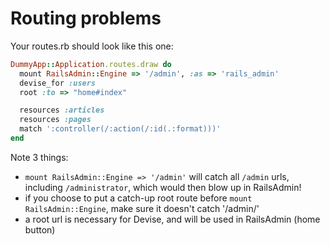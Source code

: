 # Routing problems

Your routes.rb should look like this one:

```ruby
DummyApp::Application.routes.draw do
  mount RailsAdmin::Engine => '/admin', :as => 'rails_admin'
  devise_for :users
  root :to => "home#index"

  resources :articles
  resources :pages
  match ':controller(/:action(/:id(.:format)))'
end
```

Note 3 things:

- `mount RailsAdmin::Engine => '/admin'` will catch all `/admin` urls, including `/administrator`, which would then blow up in RailsAdmin!
- if you choose to put a catch-up root route before `mount RailsAdmin::Engine`, make sure it doesn't catch '/admin/'
- a root url is necessary for Devise, and will be used in RailsAdmin (home button)
